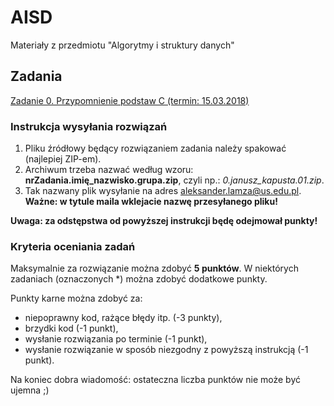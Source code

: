 # AISD
Materiały z przedmiotu "Algorytmy i struktury danych"

## Zadania

[Zadanie 0. Przypomnienie podstaw C (termin: 15.03.2018)](zadanie_0.md)

### Instrukcja wysyłania rozwiązań
1. Pliku źródłowy będący rozwiązaniem zadania należy spakować (najlepiej ZIP-em).
2. Archiwum trzeba nazwać według wzoru: **nrZadania.imię\_nazwisko.grupa.zip**, czyli np.: *0.janusz_kapusta.01.zip*.
3. Tak nazwany plik wysyłanie na adres aleksander.lamza@us.edu.pl. 
**Ważne: w tytule maila wklejacie nazwę przesyłanego pliku!** 

**Uwaga: za odstępstwa od powyższej instrukcji będę odejmował punkty!** 

### Kryteria oceniania zadań
Maksymalnie za rozwiązanie można zdobyć **5 punktów**. 
W niektórych zadaniach (oznaczonych *) można zdobyć dodatkowe punkty. 

Punkty karne można zdobyć za:

- niepoprawny kod, rażące błędy itp. (-3 punkty),
- brzydki kod (-1 punkt),
- wysłanie rozwiązania po terminie (-1 punkt),
- wysłanie rozwiązanie w sposób niezgodny z powyższą instrukcją (-1 punkt).

Na koniec dobra wiadomość: ostateczna liczba punktów nie może być ujemna ;)
